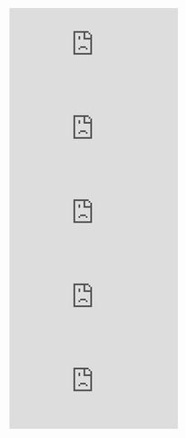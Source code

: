 ![Exercise1_ReadMe](https://github.com/shalman-khan/ros2_training_manipulation_2023/blob/day1/students_copy/arm_urdf_pkg/exercise1_readme.md)
<br>
![Exercise2_ReadMe](https://github.com/shalman-khan/ros2_training_manipulation_2023/blob/day1/students_copy/panda_moveit_config/exercise2_readme.md)
<br>
![Exercise3_ReadMe](https://github.com/shalman-khan/ros2_training_manipulation_2023/blob/day1/students_copy/moveit_exec_pkg/exercise3_readme.md)
<br>
![Exercise4_ReadMe](https://github.com/shalman-khan/ros2_training_manipulation_2023/blob/day1/students_copy/moveit_exec_pkg/exercise_4_readme.md)
<br>
![Exercise5_ReadMe](https://github.com/shalman-khan/ros2_training_manipulation_2023/blob/day1/students_copy/cam_sim_pkg/exercise4_readme.md)
<br>

